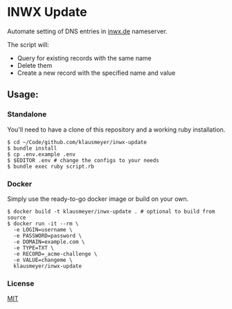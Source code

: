 # INWX Update

Automate setting of DNS entries in [inwx.de](https://www.inwx.de) nameserver.

The script will:

* Query for existing records with the same name
* Delete them
* Create a new record with the specified name and value

## Usage:

### Standalone

You'll need to have a clone of this repository and a working ruby installation.

```shell
$ cd ~/Code/github.com/klausmeyer/inwx-update
$ bundle install
$ cp .env.example .env
$ $EDITOR .env # change the configs to your needs
$ bundle exec ruby script.rb
```

### Docker

Simply use the ready-to-go docker image or build on your own.

```shell
$ docker build -t klausmeyer/inwx-update . # optional to build from source
$ docker run -it --rm \
  -e LOGIN=username \
  -e PASSWORD=password \
  -e DOMAIN=example.com \
  -e TYPE=TXT \
  -e RECORD=_acme-challenge \
  -e VALUE=changeme \
  klausmeyer/inwx-update
```

### License

[MIT](LICENSE)
